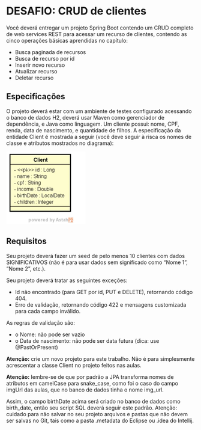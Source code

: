 
# DESAFIO: CRUD de clientes

Você deverá entregar um projeto Spring Boot contendo um CRUD completo de web services REST para
acessar um recurso de clientes, contendo as cinco operações básicas aprendidas no capítulo:
- Busca paginada de recursos
- Busca de recurso por id
- Inserir novo recurso
- Atualizar recurso
- Deletar recurso

## Especificações

O projeto deverá estar com um ambiente de testes configurado acessando o banco de dados H2, deverá usar
Maven como gerenciador de dependência, e Java como linguagem.
Um cliente possui: nome, CPF, renda, data de nascimento, e quantidade de filhos. A especificação da
entidade Client é mostrada a seguir (você deve seguir à risca os nomes de classe e atributos mostrados no
diagrama):

![Diagrama da Entidade Client](https://github.com/vinic1u/desafio3-javaspringprofessional/blob/main/readme_imgs/Diagrama%20Client.png?raw=true)

## Requisitos
Seu projeto deverá fazer um seed de pelo menos 10 clientes com dados SIGNIFICATIVOS (não é para
usar dados sem significado como “Nome 1”, “Nome 2”, etc.).

Seu projeto deverá tratar as seguintes exceções:
- Id não encontrado (para GET por id, PUT e DELETE), retornando código 404.
- Erro de validação, retornando código 422 e mensagens customizada para cada campo inválido.

As regras de validação são:
- o Nome: não pode ser vazio
- o Data de nascimento: não pode ser data futura (dica: use @PastOrPresent)

**Atenção:** crie um novo projeto para este trabalho. Não é para simplesmente acrescentar a classe
Client no projeto feitos nas aulas.

**Atenção:** lembre-se de que por padrão a JPA transforma nomes de atributos em camelCase para
snake_case, como foi o caso do campo imgUrl das aulas, que no banco de dados tinha o nome
img_url. 

Assim, o campo birthDate acima será criado no banco de dados como birth_date, então
seu script SQL deverá seguir este padrão.
Atenção: cuidado para não salvar no seu projeto arquivos e pastas que não devem ser salvas no Git,
tais como a pasta .metadata do Eclipse ou .idea do Intellij.

